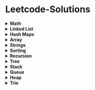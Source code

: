 # Leetcode-Solutions

<details>
	<summary> <strong> Math </strong> </summary>	
	
1. [`2235. Add Two Integers`](./Golang/Leetcode%202235%20Add%20Two%20Integers.go) : Simplest Leetcode Question
2. [`412. Fizz Buzz`](./Golang/Leetcode%20412%20Fizz%20Buzz%20Golang.go)
3. [`9. Palindrome Number`](./Golang/Leetcode%209%20Palindrome%20Number.go)
4. [`2469 Convert the Temperature`](./Golang/Leetcode%202469%20Convert%20the%20Temperature%20Golang%20Solution.go)
5.  [`2413. Smallest Even Multiple`](./Golang/Leetcode%202413%20Smallest%20Even%20Multiple.go)
6.  [`2706. Buy Two Chocolates`](./Golang/Leetcode%202706%20Buy%20Two%20Chocolates.go)
7.  [`2894. Divisible and Non-divisible Sums Difference`](./Golang/Leetcode%202894%20Divisible%20and%20Non-divisible%20Sums%20Difference.go)
8.  [`2769. Find the Maximum Achievable Number`](./Golang/Leetcode%202769%20Find%20the%20Maximum%20Achievable%20Number.go)
9.  [`2535. Difference Between Element Sum and Digit Sum of an Array`](./Golang/Leetcode%202535%20Difference%20Between%20Element%20Sum%20and%20Digit%20Sum%20of%20an%20Array.go)
10.  [`2427. Number of Common Factors`](./Golang/Leetcode%202427%20Number%20of%20Common%20Factors.go)
11.  [`1588. Sum of All Odd Length Subarrays`](./Golang/Leetcode%201588%20Sum%20of%20All%20Odd%20Length%20Subarrays.go)
12.  [`645. Set Mismatch`](./Golang/Leetcode%20645%20Set%20Mismatch.go)
13.  [`628. Maximum Product of Three Numbers`](./Golang/Leetcode%20628%20Maximum%20Product%20of%20Three%20Numbers.go)
14.  [`2119. A Number After a Double Reversal`](./Golang/Leetcode%202119%20A%20Number%20After%20a%20Double%20Reversal.go)
15. [`1304. Find N Unique Integers Sum up to Zero`](./Golang/Leetcode%201304%20Find%20N%20Unique%20Integers%20Sum%20up%20to%20Zero.go)
16. [`1688. Count of Matches in Tournament`](./Golang/Leetcode%201688%20Count%20of%20Matches%20in%20Tournament.go)
17. [`389. Find the Difference`](./Golang/Leetcode%20389%20Find%20the%20Difference%20Golang%20Solution.go)
18. [`1512. Number of Good Pairs`](./Golang/Leetcode%201512%20Number%20of%20Good%20Pairs.go)
19.  [`2180. Count Integers With Even Digit Sum`](./Golang/Leetcode%202180%20Count%20Integers%20With%20Even%20Digit%20Sum.go)
20.  [`7. Reverse Integer`](./Golang/Leetcode%207%20Reverse%20Integer.go)
21.  [`66. Plus One`](./Golang/Leetcode%2066%20Plus%20One.go)
22.  [`2824. Count Pairs Whose Sum is Less than Target`](./Golang/Leetcode%202824%20Count%20Pairs%20Whose%20Sum%20is%20Less%20than%20Target.go)
23.  [`2807. Insert Greatest Common Divisors in Linked List`](./Golang/Leetcode%202807%20Insert%20Greatest%20Common%20Divisors%20in%20Linked%20List.go) : Medium Question but Medium - Easy level

</details>

<details>
	<summary> <strong> Linked List </strong> </summary>	
	
1. [`1290. Convert Binary Number in a Linked List to Integer`](./Golang/Leetcode%201290%20Convert%20Binary%20Number%20in%20a%20Linked%20List%20to%20Integer.go):  Given head which is a reference node to a singly-linked list. The value of each node in the linked list is either 0 or 1. The linked list holds the binary representation of a number. Return the decimal value of the number in the linked list.
2. [`876. Middle of the Linked List`](./Golang/Leetcode%20876%20Middle%20of%20the%20Linked%20List.go): Given the head of a singly linked list, return the middle node of the linked list. If there are two middle nodes, return the second middle node.
3. [`160. Intersection of Two Linked Lists`](./Golang/Leetcode%20160%20Intersection%20of%20Two%20Linked%20Lists.go): Given the heads of two singly linked-lists headA and headB, return the node at which the two lists intersect. If the two linked lists have no intersection at all, return null.
4. [`141. Linked List Cycle`](./Golang/Leetcode%20141%20Linked%20List%20Cycle.go): Given head, the head of a linked list, determine if the linked list has a cycle in it.
5. [`19. Remove Nth Node From End of List`](./Golang/Leetcode%2019%20Remove%20Nth%20Node%20From%20End%20of%20List.go): Given the head of a linked list, remove the nth node from the end of the list and return its head.
6. [`2095. Delete the Middle Node of a Linked List`](./Golang/blob/main/Golang/Leetcode%202095%20Delete%20the%20Middle%20Node%20of%20a%20Linked%20List.go): You are given the head of a linked list. Delete the middle node, and return the head of the modified linked list.
7.  [`2807. Insert Greatest Common Divisors in Linked List`](./Golang/Leetcode%202807%20Insert%20Greatest%20Common%20Divisors%20in%20Linked%20List.go) : Medium Question but Medium - Easy level
8. [`707. Design Linked List`](./Golang/Leetcode%20707%20Design%20Linked%20List.go): (Medium) Design your implementation of the linked list.
</details>

<details>
	<summary> <strong> Hash Maps </strong> </summary>	
	
1. [`1. Two Sum`](./Golang/Leetcode%201%20Two%20Sum.go)
2. [`217. Contains Duplicate`](./Golang/Leetcode%20217%20Contains%20Duplicate.go): Given an integer array nums, return true if any value appears at least twice in the array, and return false if every element is distinct.
3. [`1748. Sum of Unique Elements`](./Golang/Leetcode%201748%20Sum%20of%20Unique%20Elements.go)
4. [`2351. First Letter to Appear Twice`](./Golang/Leetcode%202351%20First%20Letter%20to%20Appear%20Twice.go)
5. [`1941. Check if All Characters Have Equal Number of Occurrences`](./Golang/Leetcode%201941%20Check%20if%20All%20Characters%20Have%20Equal%20Number%20of%20Occurrences.go)
6. [`287. Find the Duplicate Number`](./Golang/Leetcode%20287%20Find%20the%20Duplicate%20Number.go)
7. [`1512. Number of Good Pairs`](./Golang/Leetcode%201512%20Number%20of%20Good%20Pairs.go)
8. [`169. Majority Element`](./Golang/Leetcode%20169%20Majority%20Element.go)
9. [`205. Isomorphic Strings`](./Golang/Leetcode%20205%20Isomorphic%20Strings.go)
10. [`242. Valid Anagram`](./Golang/Leetcode%20242%20Valid%20Anagram.go)
11. [`1832. Check if the Sentence Is Pangram`](./Golang/Leetcode%201832%20Check%20if%20the%20Sentence%20Is%20Pangram.go)
12. [`771. Jewels and Stones`](./Golang/Leetcode%20771%20Jewels%20and%20Stones.go)
13. [`202. Happy Number`](./Golang/Leetcode%20202%20Happy%20Number.go)
14. [`1282. Group the People Given the Group Size They Belong To`](./Golang/Leetcode%201282%20Group%20the%20People%20Given%20the%20Group%20Size%20They%20Belong%20To.go)
15. [`2357. Make Array Zero by Subtracting Equal Amounts`](./Golang/Leetcode%202357%20Make%20Array%20Zero%20by%20Subtracting%20Equal%20Amounts.go)
16. [`1370. Increasing Decreasing String`](./Golang/Leetcode%201370%20Increasing%20Decreasing%20String.go)
17. [`2367. Number of Arithmetic Triplets`](./Golang/Leetcode%202367%20Number%20of%20Arithmetic%20Triplets.go)
</details>

<details>
	<summary> <strong> Array </strong> </summary>		

1. [`2706. Buy Two Chocolates`](./Golang/Leetcode%202706%20Buy%20Two%20Chocolates.go)
2. [`1672. Richest Customer Wealth`](./Golang/Leetcode%201672%20Richest%20Customer%20Wealth.go)
3. [`1913. Maximum Product Difference Between Two Pairs`](./Golang/Leetcode%201913%20Maximum%20Product%20Difference%20Between%20Two%20Pairs.go)
4. [`2176. Count Equal and Divisible Pairs in an Array`](./Golang/Leetcode%202176%20Count%20Equal%20and%20Divisible%20Pairs%20in%20an%20Array.go)
5. [`26. Remove Duplicates from Sorted Array`](./Golang/Leetcode%2026%20Remove%20Duplicates%20from%20Sorted%20Array.go)
6. [`1089. Duplicate Zeros`](./Golang/Leetcode%201089.%20Duplicate%20Zeros.go):  Given a fixed-length integer array arr, duplicate each occurrence of zero, shifting the remaining elements to the right.
7. [`2006. Count Number of Pairs With Absolute Difference K`](./Golang/Leetcode%202006%20Count%20Number%20of%20Pairs%20With%20Absolute%20Difference%20K.go)
8. [`628. Maximum Product of Three Numbers`](./Golang/Leetcode%20628%20Maximum%20Product%20of%20Three%20Numbers.go)
9. [`66. Plus One`](./Golang/Leetcode%2066%20Plus%20One.go)
10. [`2433. Find The Original Array of Prefix Xor`](./Golang/Leetcode%202433%20Find%20The%20Original%20Array%20of%20Prefix%20Xor.go)
11. [`2824. Count Pairs Whose Sum is Less than Target`](./Golang/Leetcode%202824%20Count%20Pairs%20Whose%20Sum%20is%20Less%20than%20Target.go)
12. [`1588. Sum of All Odd Length Subarrays`](./Golang/Leetcode%201588%20Sum%20of%20All%20Odd%20Length%20Subarrays.go)
</details>

<details>
	<summary> <strong> Strings </strong> </summary>	
	
1. [`2828. Check if a String Is an Acronym of Words`](./Golang/Leetcode%202828%20Check%20if%20a%20String%20Is%20an%20Acronym%20of%20Words.go)
2. [`2942. Find Words Containing Character`](./Golang/Leetcode%202942%20Find%20Words%20Containing%20Character.go)
3. [`1689. Partitioning Into Minimum Number Of Deci-Binary Numbers`](./Golang/Leetcode%201689%20Partitioning%20Into%20Minimum%20Number%20Of%20Deci-Binary%20Numbers.go)
</details>

<details>
	<summary> <strong> Sorting </strong> </summary>	
	
1. [`1089. Duplicate Zeros`](./Golang/Leetcode%201089.%20Duplicate%20Zeros.go):  Given a fixed-length integer array arr, duplicate each occurrence of zero, shifting the remaining elements to the right.
</details>

<details>
	<summary> <strong> Recursion </strong> </summary>	
	
1. [`1089. Duplicate Zeros`](./Golang/Leetcode%201089.%20Duplicate%20Zeros.go):  Given a fixed-length integer array arr, duplicate each occurrence of zero, shifting the remaining elements to the right.
</details>


<details>
	<summary> <strong> Tree </strong> </summary>	
	
1. [`1089. Duplicate Zeros`](./Golang/Leetcode%201089.%20Duplicate%20Zeros.go):  Given a fixed-length integer array arr, duplicate each occurrence of zero, shifting the remaining elements to the right.
</details>

<details>
	<summary> <strong> Stack </strong> </summary>	
	
1. [`1089. Duplicate Zeros`](./Golang/Leetcode%201089.%20Duplicate%20Zeros.go):  Given a fixed-length integer array arr, duplicate each occurrence of zero, shifting the remaining elements to the right.
</details>

<details>
	<summary> <strong> Queue </strong> </summary>	
	
1. [`1089. Duplicate Zeros`](./Golang/Leetcode%201089.%20Duplicate%20Zeros.go):  Given a fixed-length integer array arr, duplicate each occurrence of zero, shifting the remaining elements to the right.
</details>

<details>
	<summary> <strong> Heap </strong> </summary>	
	
1. [`1089. Duplicate Zeros`](./Golang/Leetcode%201089.%20Duplicate%20Zeros.go):  Given a fixed-length integer array arr, duplicate each occurrence of zero, shifting the remaining elements to the right.
</details>

<details>
	<summary> <strong> Trie </strong> </summary>	
	
1. [`1089. Duplicate Zeros`](./Golang/Leetcode%201089.%20Duplicate%20Zeros.go):  Given a fixed-length integer array arr, duplicate each occurrence of zero, shifting the remaining elements to the right.
</details>
